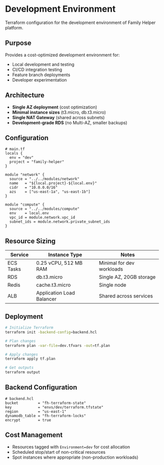 # Development Environment

Terraform configuration for the development environment of Family Helper platform.

## Purpose

Provides a cost-optimized development environment for:
- Local development and testing
- CI/CD integration testing
- Feature branch deployments
- Developer experimentation

## Architecture

- **Single AZ deployment** (cost optimization)
- **Minimal instance sizes** (t3.micro, db.t3.micro)
- **Single NAT Gateway** (shared across subnets)
- **Development-grade RDS** (no Multi-AZ, smaller backups)

## Configuration

```hcl
# main.tf
locals {
  env = "dev"
  project = "family-helper"
}

module "network" {
  source = "../../modules/network"
  name   = "${local.project}-${local.env}"
  cidr   = "10.0.0.0/16"
  azs    = ["us-east-1a", "us-east-1b"]
}

module "compute" {
  source = "../../modules/compute"
  env    = local.env
  vpc_id = module.network.vpc_id
  subnet_ids = module.network.private_subnet_ids
}
```

## Resource Sizing

| Service | Instance Type | Notes |
|---------|---------------|-------|
| ECS Tasks | 0.25 vCPU, 512 MB RAM | Minimal for dev workloads |
| RDS | db.t3.micro | Single AZ, 20GB storage |
| Redis | cache.t3.micro | Single node |
| ALB | Application Load Balancer | Shared across services |

## Deployment

```bash
# Initialize Terraform
terraform init -backend-config=backend.hcl

# Plan changes
terraform plan -var-file=dev.tfvars -out=tf.plan

# Apply changes  
terraform apply tf.plan

# Get outputs
terraform output
```

## Backend Configuration

```hcl
# backend.hcl
bucket         = "fh-terraform-state"
key            = "envs/dev/terraform.tfstate"
region         = "us-east-1"  
dynamodb_table = "fh-terraform-locks"
encrypt        = true
```

## Cost Management

- Resources tagged with `Environment=dev` for cost allocation
- Scheduled stop/start of non-critical resources
- Spot instances where appropriate (non-production workloads)